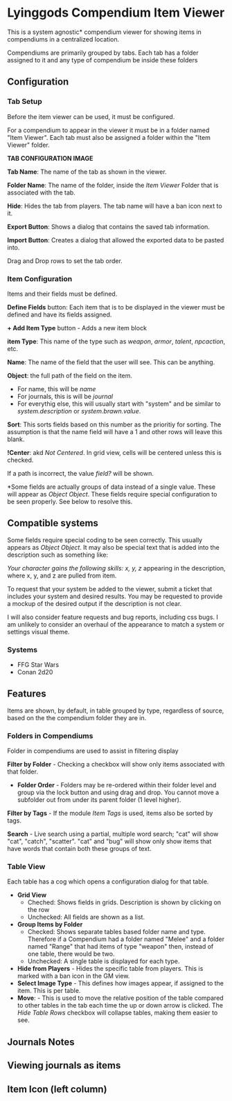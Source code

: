 # Lyinggods Compendium Item Viewer

This is a system agnostic* compendium viewer for showing items in compendiums in a centralized location.

Compendiums are primarily grouped by tabs. Each tab has a folder assigned to it and any type of compendium be inside these folders

## Configuration

### Tab Setup

Before the item viewer can be used, it must be configured.

For a compendium to appear in the viewer it must be in a folder named "Item Viewer". Each tab must also be assigned a folder within the "Item Viewer" folder. 

**TAB CONFIGURATION IMAGE**

**Tab Name**: The name of the tab as shown in the viewer.

**Folder Name**: The name of the folder, inside the _Item Viewer_ Folder that is associated with the tab.

**Hide**: Hides the tab from players. The tab name will have a ban icon next to it.

**Export Button**: Shows a dialog that contains the saved tab information.

**Import Button**: Creates a dialog that allowed the exported data to be pasted into.

Drag and Drop rows to set the tab order.

### Item Configuration

Items and their fields must be defined.

**Define Fields** button: Each item that is to be displayed in the viewer must be defined and have its fields assigned.

**+ Add Item Type** button - Adds a new item block

**item Type**: This name of the type such as _weapon_, _armor_, _talent_, _npcaction_, etc.

**Name**: The name of the field that the user will see. This can be anything.

**Object**: the full path of the field on the item. 
- For name, this will be _name_
- For journals, this is will be _journal_
- For everythig else, this will usually start with "system" and be similar to _system.description_ or _system.brawn.value_.

**Sort**: This sorts fields based on this number as the prioritiy for sorting. The assumption is that the name field will have a 1 and other rows will leave this blank.

**!Center**: akd _Not Centered_. In grid view, cells will be centered unless this is checked.

If a path is incorrect, the value _field?_ will be shown. 

*Some fields are actually groups of data instead of a single value. These will appear as _Object Object_. These fields require special configuration to be seen properly. See below to resolve this.

## Compatible systems

Some fields require special coding to be seen correctly. This usually appears as _Object Object_. It may also be special text that is added into the description such as something like:

_Your character gains the following skills: x, y, z_ appearing in the description, where x, y, and z are pulled from item. 

To request that your system be added to the viewer, submit a ticket that includes your system and desired results. You may be requested to provide a mockup of the desired output if the description is not clear.

I will also consider feature requests and bug reports, including css bugs. I am unlikely to consider an overhaul of the appearance to match a system or settings visual theme.

### Systems
- FFG Star Wars
- Conan 2d20

## Features

Items are shown, by default, in table grouped by type, regardless of source, based on the the compendium folder they are in.

### Folders in Compendiums

Folder in compendiums are used to assist in filtering display

**Filter by Folder** - Checking a checkbox will show only items associated with that folder.

- **Folder Order** - Folders may be re-ordered within their folder level and group via the lock button and using drag and drop. You cannot move a subfolder out from under its parent folder (1 level higher).

**Filter by Tags** - If the module _Item Tags_ is used, items also be sorted by tags.

**Search** - Live search using a partial, multiple word search; "cat" will show "cat", "catch", "scatter". "cat" and "bug" will show only show items that have words that contain both these groups of text.

### Table View

Each table has a cog which opens a configuration dialog for that table.

- **Grid View**
  - Cheched: Shows fields in grids. Description is shown by clicking on the row
  - Unchecked: All fields are shown as a list.
- **Group Items by Folder**
  - Checked: Shows separate tables based folder name and type. Therefore if a Compendium had a folder named "Melee" and a folder named "Range" that had items of type "weapon" then, instead of one table, there would be two.
  - Unchecked: A single table is displayed for each type.
- **Hide from Players** - Hides the specific table from players. This is marked with a ban icon in the GM view.
- **Select Image Type** - This defines how images appear, if assigned to the item. This is per table.
- **Move**: - This is used to move the relative position of the table compared to other tables in the tab each time the up or down arrow is clicked. The _Hide Table Rows_ checkbox will collapse tables, making them easier to see.

## Journals Notes

## Viewing journals as items

## Item Icon (left column)

